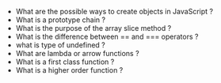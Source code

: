 - What are the possible ways to create objects in JavaScript ?
- What is a prototype chain ?
- What is the purpose of the array slice method ?
- What is the difference between == and === operators ?
- what is type of undefined ?
- What are lambda or arrow functions ?
- What is a first class function ?
- What is a higher order function ?


